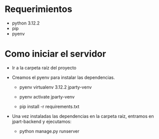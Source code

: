 # Requerimientos

 - python 3.12.2
 - pip 
 - pyenv

# Como iniciar el servidor

 - Ir a la carpeta raíz del proyecto
 
 - Creamos el pyenv para instalar las dependencias. 

    - pyenv virtualenv 3.12.2 jparty-venv

    - pyenv activate jparty-venv

    - pip install -r requirements.txt

 - Una vez instaladas las dependencias en la carpeta raíz, entramos en jpart-backend y ejecutamos:

    - python manage.py runserver